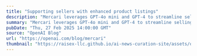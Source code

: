 ```yaml
---
title: "Supporting sellers with enhanced product listings"
description: "Mercari leverages GPT-4o mini and GPT-4 to streamline selling, enhance product listings, and boost sales, transforming the online marketplace with features like AI Listing Support and Mercari AI Assistant."
summary: "Mercari leverages GPT-4o mini and GPT-4 to streamline selling, enhance product listings, and boost sales, transforming the online marketplace with features like AI Listing Support and Mercari AI Assistant."
pubDate: "Thu, 27 Feb 2025 14:00:00 GMT"
source: "OpenAI Blog"
url: "https://openai.com/blog/mercari"
thumbnail: "https://raisex-llc.github.io/ai-news-curation-site/assets/openai_logo.png"
---
```


